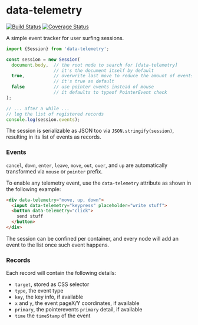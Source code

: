 # data-telemetry

[![Build Status](https://travis-ci.com/WebReflection/data-telemetry.svg?branch=master)](https://travis-ci.com/WebReflection/data-telemetry) [![Coverage Status](https://coveralls.io/repos/github/WebReflection/flatted/badge.svg?branch=master)](https://coveralls.io/github/WebReflection/flatted?branch=master)

A simple event tracker for user surfing sessions.

```js
import {Session} from 'data-telemetry';

const session = new Session(
  document.body,  // the root node to search for [data-telemetry]
                  // it's the document itself by default
  true,           // overwrite last move to reduce the amount of events
                  // it's true as default
  false           // use pointer events instead of mouse
                  // it defaults to typeof PointerEvent check
);

// ... after a while ...
// log the list of registered records
console.log(session.events);
```

The session is serializable as JSON too via `JSON.stringify(session)`, resulting in its list of events as records.

### Events

`cancel`, `down`, `enter`, `leave`, `move`, `out`, `over`, and `up` are automatically transformed via `mouse` or `pointer` prefix.

To enable any telemetry event, use the `data-telemetry` attribute as shown in the following example:

```html
<div data-telemetry="move, up, down">
  <input data-telemetry="keypress" placeholder="write stuff">
  <button data-telemetry="click">
    send stuff
  </button>
</div>
```

The session can be confined per container, and every node will add an event to the list once such event happens.

### Records

Each record will contain the following details:

  * `target`, stored as CSS selector
  * `type`, the event type
  * `key`, the key info, if available
  * `x` and `y`, the event pageX/Y coordinates, if available
  * `primary`, the pointerevents `primary` detail, if available
  * `time` the `timeStamp` of the event
